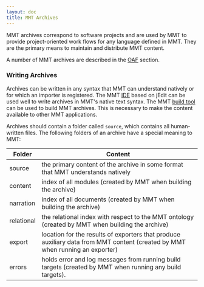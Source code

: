 ```yaml
---
layout: doc
title: MMT Archives
---
```


MMT archives correspond to software projects and are used by MMT to provide project-oriented work flows for any language defined in MMT.
They are the primary means to maintain and distribute MMT content.

A number of MMT archives are described in the [OAF](oaf.html) section.

### Writing Archives

Archives can be written in any syntax that MMT can understand natively or for which an importer is registered.
The MMT [IDE](../../setup/jedit.html) based on jEdit can be used well to write archives in MMT's native text syntax.
The MMT [build tool](building.html) can be used to build MMT archives. This is necessary to make the content available to other MMT applications.

Archives should contain a folder called `source`, which contains all human-written files.
The following folders of an archive have a special meaning to MMT:

Folder  |	Content
------ | -------
source |	the primary content of the archive in some format that MMT understands natively
content	| index of all modules (created by MMT when building the archive)
narration	| index of all documents (created by MMT when building the archive)
relational |	the relational index with respect to the MMT ontology (created by MMT when building the archive)
export |	location for the results of exporters that produce auxiliary data from MMT content (created by MMT when running an exporter)
errors | holds error and log messages from running build targets (created by MMT when running any build targets).